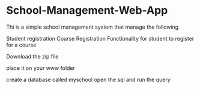 # School-Management-Web-App

Thi is a simple school management system that manage the following

Student registration
Course  Registration
Functionality for student to register for a course

Download the zip file 

place it on your www folder

create a database called myschool open the sql and run the query
